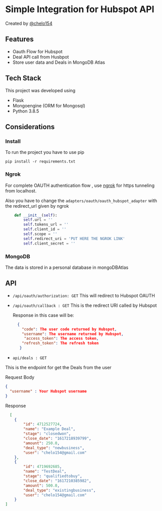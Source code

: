 # Simple Integration for Hubspot API

Created by [@chelo154](www.github.com/chelo154)

## Features

- Oauth Flow for Hubspot
- Deal API call from Husbpot
- Store user data and Deals in MongoDB Atlas

## Tech Stack

This project was developed using

- Flask
- Mongoengine (ORM for Mongosql)
- Python 3.8.5

## Considerations

### Install

To run the project you have to use pip

`pip install -r requirements.txt`

### Ngrok

For complete OAUTH authentication flow , use [ngrok](https://ngrok.com/) for https tunneling 
from localhost.

Also you have to change the `adapters/oauth/oauth_hubspot_adapter` with the redirect_url
given by ngrok

```python
    def __init__(self):
        self.url = ''
        self.tokens_url = ''
        self.client_id = ''
        self.scope = ''
        self.redirect_uri = 'PUT HERE THE NGROK LINK'
        self.client_secret = ''
```

### MongoDB

The data is stored in a personal database in mongoDBAtlas

## API

- `/api/oauth/authorization: GET`
This will redirect to Hubspot OAUTH

- `/api/oauth/callback : GET`
This is the redirect URI called by Hubspot

    Response in this case will be:
    
    ```json      
      {
        "code": The user code returned by Hubspot,
        "username": The username returned by Hubspot,
         "access_token": The access token,
        "refresh_token": The refresh token
       } 
    ```

- `api/deals : GET`

This is the endpoint for get the Deals from the user

Request Body 
```json
{
  "username" : Your Hubspot username
}
```
Response 
```json
  [
    {
        "id": 4712527724,
        "name": "Example Deal",
        "stage": "closedwon",
        "close_date": "1617218939799",
        "amount": 250.0,
        "deal_type": "newbusiness",
        "user": "chelo154@gmail.com"
    },
    {
        "id": 4719692685,
        "name": "TestDeal",
        "stage": "qualifiedtobuy",
        "close_date": "1617210385982",
        "amount": 500.0,
        "deal_type": "existingbusiness",
        "user": "chelo154@gmail.com"
    }
]
```